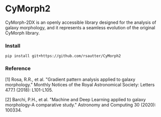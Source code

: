 # CyMorph2
CyMorph-2DX is an openly accessible library designed for the analysis of galaxy morphology, and it represents a seamless evolution of the original CyMorph library. 

### Install
    pip install git+https://github.com/rsautter/CyMorph2

### Reference

[1] Rosa, R.R., et al. "Gradient pattern analysis applied to galaxy morphology." Monthly Notices of the Royal Astronomical Society: Letters 477.1 (2018): L101-L105.

[2] Barchi, P.H., et al. "Machine and Deep Learning applied to galaxy morphology-A comparative study." Astronomy and Computing 30 (2020): 100334.
